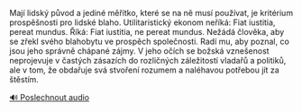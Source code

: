 
Mají lidský původ a jediné měřítko, které se na ně musí používat, je kritérium prospěšnosti pro lidské blaho. Utilitaristický ekonom neříká: Fiat iustitia, pereat mundus. Říká: Fiat iustitia, ne pereat mundus. Nežádá člověka, aby se zřekl svého blahobytu ve prospěch společnosti. Radí mu, aby poznal, co jsou jeho správně chápané zájmy. V jeho očích se božská vznešenost neprojevuje v častých zásazích do rozličných záležitostí vladařů a politiků, ale v tom, že obdařuje svá stvoření rozumem a naléhavou potřebou jít za štěstím.

[🔊 Poslechnout audio](/data/7-paragraphs/audio/chapter_35/para_006-Maj-lidsk-pvod-a-jedin-mtko-kter-se-na-n.mp3)
